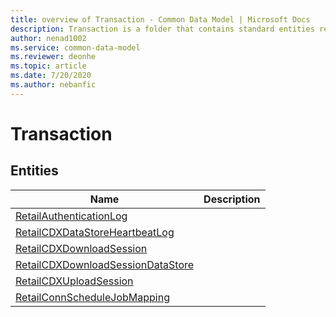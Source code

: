 ```yaml
---
title: overview of Transaction - Common Data Model | Microsoft Docs
description: Transaction is a folder that contains standard entities related to the Common Data Model.
author: nenad1002
ms.service: common-data-model
ms.reviewer: deonhe
ms.topic: article
ms.date: 7/20/2020
ms.author: nebanfic
---
```


# Transaction


## Entities

|Name|Description|
|---|---|
|[RetailAuthenticationLog](RetailAuthenticationLog.md)||
|[RetailCDXDataStoreHeartbeatLog](RetailCDXDataStoreHeartbeatLog.md)||
|[RetailCDXDownloadSession](RetailCDXDownloadSession.md)||
|[RetailCDXDownloadSessionDataStore](RetailCDXDownloadSessionDataStore.md)||
|[RetailCDXUploadSession](RetailCDXUploadSession.md)||
|[RetailConnScheduleJobMapping](RetailConnScheduleJobMapping.md)||
